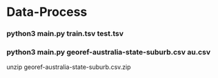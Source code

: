 # Data-Process

### python3 main.py train.tsv test.tsv

### python3 main.py georef-australia-state-suburb.csv au.csv
unzip georef-australia-state-suburb.csv.zip
